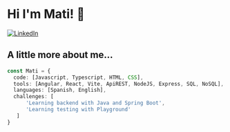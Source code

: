 # Hi I'm Mati! 👋

[![LinkedIn](https://img.shields.io/badge/LinkedIn-MatiasMartearena-blue)](https://www.linkedin.com/in/matias-martearena/)

## A little more about me...

```typescript
const Mati = {
  code: [Javascript, Typescript, HTML, CSS],
  tools: [Angular, React, Vite, ApiREST, NodeJS, Express, SQL, NoSQL],
  languages: [Spanish, English],
  challenges: [
      'Learning backend with Java and Spring Boot',
      'Learning testing with Playground'
   ]
}
```
